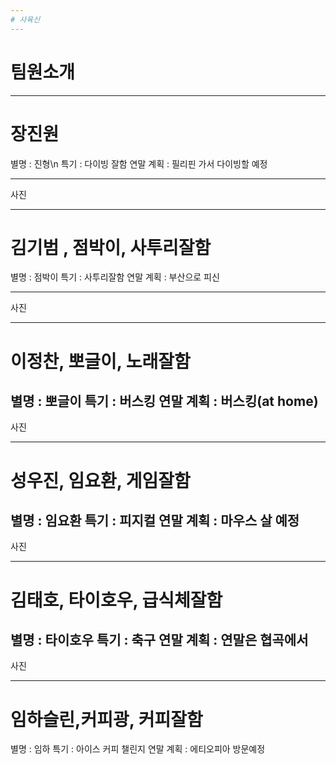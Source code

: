 ```yaml
---
# 사육신
---
```

# 팀원소개
---
# 장진원
별명 : 진형\n
특기 : 다이빙 잘함
연말 계획 : 필리핀 가서 다이빙할 예정

---
사진

---
# 김기범 , 점박이, 사투리잘함
별명 : 점박이
특기 : 사투리잘함
연말 계획 : 부산으로 피신

---
사진

---
# 이정찬, 뽀글이, 노래잘함
별명 : 뽀글이
특기 : 버스킹
연말 계획 : 버스킹(at home)
---
사진

---
# 성우진, 임요환, 게임잘함
별명 : 임요환
특기 : 피지컬
연말 계획 : 마우스 살 예정
---
사진

---
# 김태호, 타이호우, 급식체잘함
별명 : 타이호우
특기 : 축구
연말 계획 : 연말은 협곡에서
---
사진

---
# 임하슬린,커피광, 커피잘함
별명 : 임하
특기 : 아이스 커피 챌린지
연말 계획 : 에티오피아 방문예정
